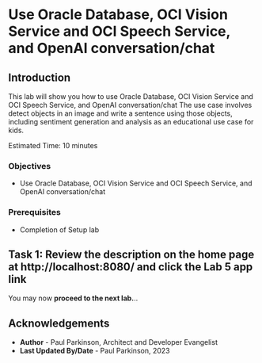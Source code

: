 # Use Oracle Database, OCI Vision Service and OCI Speech Service, and OpenAI conversation/chat

## Introduction

This lab will show you how to use Oracle Database, OCI Vision Service and OCI Speech Service, and OpenAI conversation/chat
The use case involves
detect objects in an image and write a sentence using those objects, including sentiment generation and analysis as an educational use case for kids.

Estimated Time:  10 minutes

### Objectives

-   Use Oracle Database, OCI Vision Service and OCI Speech Service, and OpenAI conversation/chat

### Prerequisites

- Completion of Setup lab

## Task 1: Review the description on the home page at http://localhost:8080/ and click the Lab 5 app link

You may now **proceed to the next lab.**..

## Acknowledgements

* **Author** - Paul Parkinson, Architect and Developer Evangelist
* **Last Updated By/Date** - Paul Parkinson, 2023
